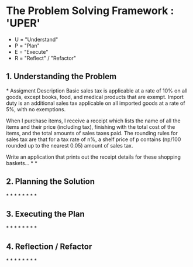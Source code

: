 <h1>The Problem Solving Framework : 'UPER'</h1>

* U = "Understand"
* P = "Plan"
* E = "Execute"
* R = "Reflect" / "Refactor"

<h2>1. Understanding the Problem</h2>
*
Assigment Description
Basic sales tax is applicable at a rate of 10% on all goods, except books, food, and medical products that are exempt. Import duty is an additional sales tax applicable on all imported goods at a rate of 5%, with no exemptions.

When I purchase items, I receive a receipt which lists the name of all the items and their price (including tax), finishing with the total cost of the items, and the total amounts of sales taxes paid. The rounding rules for sales tax are that for a tax rate of n%, a shelf price of p contains (np/100 rounded up to the nearest 0.05) amount of sales tax.

Write an application that prints out the receipt details for these shopping baskets...
*
*
<h2>
    2. Planning the Solution
</h2>
*
*
*
*
*
*
*
*
<h2>
    3. Executing the Plan
</h2>
*
*
*
*
*
*
*
*
<h2>
    4. Reflection / Refactor
</h2>
*
*
*
*
*
*
*
*